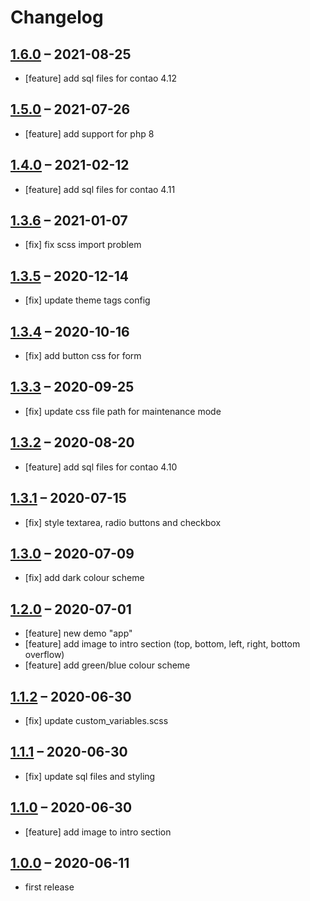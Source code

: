 # Changelog

## [1.6.0](https://github.com/contao-themes-net/convert-theme-bundle/tree/1.6.0) – 2021-08-25

- [feature] add sql files for contao 4.12

## [1.5.0](https://github.com/contao-themes-net/convert-theme-bundle/tree/1.5.0) – 2021-07-26

- [feature] add support for php 8

## [1.4.0](https://github.com/contao-themes-net/convert-theme-bundle/tree/1.4.0) – 2021-02-12

- [feature] add sql files for contao 4.11

## [1.3.6](https://github.com/contao-themes-net/convert-theme-bundle/tree/1.3.6) – 2021-01-07

- [fix] fix scss import problem

## [1.3.5](https://github.com/contao-themes-net/convert-theme-bundle/tree/1.3.5) – 2020-12-14

- [fix] update theme tags config

## [1.3.4](https://github.com/contao-themes-net/convert-theme-bundle/tree/1.3.4) – 2020-10-16

- [fix] add button css for form

## [1.3.3](https://github.com/contao-themes-net/convert-theme-bundle/tree/1.3.3) – 2020-09-25

- [fix] update css file path for maintenance mode

## [1.3.2](https://github.com/contao-themes-net/convert-theme-bundle/tree/1.3.2) – 2020-08-20

- [feature] add sql files for contao 4.10

## [1.3.1](https://github.com/contao-themes-net/convert-theme-bundle/tree/1.3.1) – 2020-07-15

- [fix] style textarea, radio buttons and checkbox

## [1.3.0](https://github.com/contao-themes-net/convert-theme-bundle/tree/1.3.0) – 2020-07-09

- [fix] add dark colour scheme

## [1.2.0](https://github.com/contao-themes-net/convert-theme-bundle/tree/1.2.0) – 2020-07-01

- [feature] new demo "app"
- [feature] add image to intro section (top, bottom, left, right, bottom overflow)
- [feature] add green/blue colour scheme

## [1.1.2](https://github.com/contao-themes-net/convert-theme-bundle/tree/1.1.2) – 2020-06-30

- [fix] update custom_variables.scss

## [1.1.1](https://github.com/contao-themes-net/convert-theme-bundle/tree/1.1.1) – 2020-06-30

- [fix] update sql files and styling

## [1.1.0](https://github.com/contao-themes-net/convert-theme-bundle/tree/1.1.0) – 2020-06-30

- [feature] add image to intro section

## [1.0.0](https://github.com/contao-themes-net/convert-theme-bundle/tree/1.0.0) – 2020-06-11

- first release 

